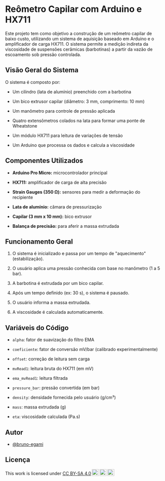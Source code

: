 
# Reômetro Capilar com Arduino e HX711

Este projeto tem como objetivo a construção de um reômetro capilar de baixo custo, utilizando um sistema de aquisição baseado em Arduino e o amplificador de carga HX711. O sistema permite a medição indireta da viscosidade de suspensões cerâmicas (barbotinas) a partir da vazão de escoamento sob pressão controlada.

## Visão Geral do Sistema

O sistema é composto por:

-   Um cilindro (lata de alumínio) preenchido com a barbotina
    
-   Um bico extrusor capilar (diâmetro: 3 mm, comprimento: 10 mm)
    
-   Um manômetro para controle de pressão aplicada
    
-   Quatro extensômetros colados na lata para formar uma ponte de Wheatstone
    
-   Um módulo HX711 para leitura de variações de tensão
    
-   Um Arduino que processa os dados e calcula a viscosidade
    

## Componentes Utilizados

-   **Arduino Pro Micro:** microcontrolador principal
    
-   **HX711:** amplificador de carga de alta precisão
    
-   **Strain Gauges (350 Ω):** sensores para medir a deformação do recipiente
   
-   **Lata de alumínio:** câmara de pressurização
    
-   **Capilar (3 mm x 10 mm):** bico extrusor
    
-   **Balança de precisão:** para aferir a massa extrudada
    

## Funcionamento Geral

1.  O sistema é inicializado e passa por um tempo de "aquecimento" (estabilização).
    
2.  O usuário aplica uma pressão conhecida com base no manômetro (1 a 5 bar).
    
3.  A barbotina é extrudada por um bico capilar.
    
4.  Após um tempo definido (ex: 30 s), o sistema é pausado.
    
5.  O usuário informa a massa extrudada.
    
6.  A viscosidade é calculada automaticamente.


## Variáveis do Código

-   `alpha`: fator de suavização do filtro EMA
    
-   `coeficiente`: fator de conversão mV/bar (calibrado experimentalmente)
    
-   `offset`: correção de leitura sem carga
    
-   `mvRead1`: leitura bruta do HX711 (em mV)
    
-   `ema_mvRead1`: leitura filtrada
    
-   `pressure_bar`: pressão convertida (em bar)
    
-   `density`: densidade fornecida pelo usuário (g/cm³)
    
-   `mass`: massa extrudada (g)
    
-   `eta`: viscosidade calculada (Pa.s)
    

## Autor

- [@bruno-egami](https://github.com/bruno-egami)


## Licença


<p xmlns:cc="http://creativecommons.org/ns#" >This work is licensed under <a href="http://creativecommons.org/licenses/by-sa/4.0/?ref=chooser-v1" target="_blank" rel="license noopener noreferrer" style="display:inline-block;">CC BY-SA 4.0<img style="height:22px!important;margin-left:3px;vertical-align:text-bottom;" src="https://mirrors.creativecommons.org/presskit/icons/cc.svg?ref=chooser-v1"><img style="height:22px!important;margin-left:3px;vertical-align:text-bottom;" src="https://mirrors.creativecommons.org/presskit/icons/by.svg?ref=chooser-v1"><img style="height:22px!important;margin-left:3px;vertical-align:text-bottom;" src="https://mirrors.creativecommons.org/presskit/icons/sa.svg?ref=chooser-v1"></a></p>
